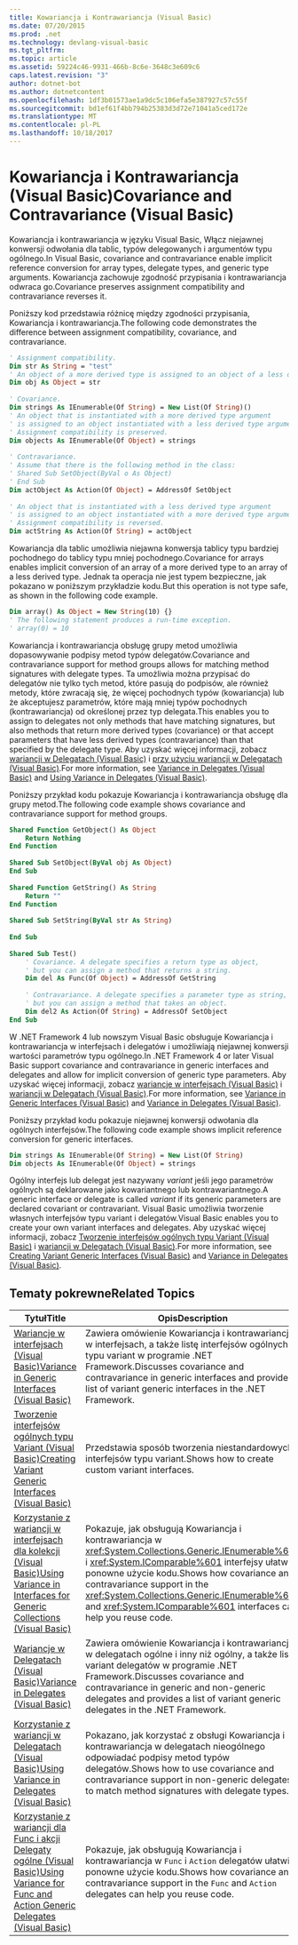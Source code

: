 ```yaml
---
title: Kowariancja i Kontrawariancja (Visual Basic)
ms.date: 07/20/2015
ms.prod: .net
ms.technology: devlang-visual-basic
ms.tgt_pltfrm: 
ms.topic: article
ms.assetid: 59224c46-9931-466b-8c6e-3648c3e609c6
caps.latest.revision: "3"
author: dotnet-bot
ms.author: dotnetcontent
ms.openlocfilehash: 1df3b01573ae1a9dc5c106efa5e387927c57c55f
ms.sourcegitcommit: bd1ef61f4bb794b25383d3d72e71041a5ced172e
ms.translationtype: MT
ms.contentlocale: pl-PL
ms.lasthandoff: 10/18/2017
---
```

# <a name="covariance-and-contravariance-visual-basic"></a><span data-ttu-id="a6f58-102">Kowariancja i Kontrawariancja (Visual Basic)</span><span class="sxs-lookup"><span data-stu-id="a6f58-102">Covariance and Contravariance (Visual Basic)</span></span>
<span data-ttu-id="a6f58-103">Kowariancja i kontrawariancja w języku Visual Basic, Włącz niejawnej konwersji odwołania dla tablic, typów delegowanych i argumentów typu ogólnego.</span><span class="sxs-lookup"><span data-stu-id="a6f58-103">In Visual Basic, covariance and contravariance enable implicit reference conversion for array types, delegate types, and generic type arguments.</span></span> <span data-ttu-id="a6f58-104">Kowariancja zachowuje zgodność przypisania i kontrawariancja odwraca go.</span><span class="sxs-lookup"><span data-stu-id="a6f58-104">Covariance preserves assignment compatibility and contravariance reverses it.</span></span>  
  
 <span data-ttu-id="a6f58-105">Poniższy kod przedstawia różnicę między zgodności przypisania, Kowariancja i kontrawariancja.</span><span class="sxs-lookup"><span data-stu-id="a6f58-105">The following code demonstrates the difference between assignment compatibility, covariance, and contravariance.</span></span>  
  
```vb  
' Assignment compatibility.   
Dim str As String = "test"  
' An object of a more derived type is assigned to an object of a less derived type.   
Dim obj As Object = str  
  
' Covariance.   
Dim strings As IEnumerable(Of String) = New List(Of String)()  
' An object that is instantiated with a more derived type argument   
' is assigned to an object instantiated with a less derived type argument.   
' Assignment compatibility is preserved.   
Dim objects As IEnumerable(Of Object) = strings  
  
' Contravariance.             
' Assume that there is the following method in the class:   
' Shared Sub SetObject(ByVal o As Object)  
' End Sub  
Dim actObject As Action(Of Object) = AddressOf SetObject  
  
' An object that is instantiated with a less derived type argument   
' is assigned to an object instantiated with a more derived type argument.   
' Assignment compatibility is reversed.   
Dim actString As Action(Of String) = actObject  
```  
  
 <span data-ttu-id="a6f58-106">Kowariancja dla tablic umożliwia niejawna konwersja tablicy typu bardziej pochodnego do tablicy typu mniej pochodnego.</span><span class="sxs-lookup"><span data-stu-id="a6f58-106">Covariance for arrays enables implicit conversion of an array of a more derived type to an array of a less derived type.</span></span> <span data-ttu-id="a6f58-107">Jednak ta operacja nie jest typem bezpieczne, jak pokazano w poniższym przykładzie kodu.</span><span class="sxs-lookup"><span data-stu-id="a6f58-107">But this operation is not type safe, as shown in the following code example.</span></span>  
  
```vb  
Dim array() As Object = New String(10) {}  
' The following statement produces a run-time exception.  
' array(0) = 10  
```  
  
 <span data-ttu-id="a6f58-108">Kowariancja i kontrawariancja obsługę grupy metod umożliwia dopasowywanie podpisy metod typów delegatów.</span><span class="sxs-lookup"><span data-stu-id="a6f58-108">Covariance and contravariance support for method groups allows for matching method signatures with delegate types.</span></span> <span data-ttu-id="a6f58-109">Ta umożliwia można przypisać do delegatów nie tylko tych metod, które pasują do podpisów, ale również metody, które zwracają się, że więcej pochodnych typów (kowariancja) lub że akceptujesz parametrów, które mają mniej typów pochodnych (kontrawariancja) od określonej przez typ delegata.</span><span class="sxs-lookup"><span data-stu-id="a6f58-109">This enables you to assign to delegates not only methods that have matching signatures, but also methods that return more derived types (covariance) or that accept parameters that have less derived types (contravariance) than that specified by the delegate type.</span></span> <span data-ttu-id="a6f58-110">Aby uzyskać więcej informacji, zobacz [wariancji w Delegatach (Visual Basic)](../../../../visual-basic/programming-guide/concepts/covariance-contravariance/variance-in-delegates.md) i [przy użyciu wariancji w Delegatach (Visual Basic)](../../../../visual-basic/programming-guide/concepts/covariance-contravariance/using-variance-in-delegates.md).</span><span class="sxs-lookup"><span data-stu-id="a6f58-110">For more information, see [Variance in Delegates (Visual Basic)](../../../../visual-basic/programming-guide/concepts/covariance-contravariance/variance-in-delegates.md) and [Using Variance in Delegates (Visual Basic)](../../../../visual-basic/programming-guide/concepts/covariance-contravariance/using-variance-in-delegates.md).</span></span>  
  
 <span data-ttu-id="a6f58-111">Poniższy przykład kodu pokazuje Kowariancja i kontrawariancja obsługę dla grupy metod.</span><span class="sxs-lookup"><span data-stu-id="a6f58-111">The following code example shows covariance and contravariance support for method groups.</span></span>  
  
```vb  
Shared Function GetObject() As Object  
    Return Nothing  
End Function  
  
Shared Sub SetObject(ByVal obj As Object)  
End Sub  
  
Shared Function GetString() As String  
    Return ""  
End Function  
  
Shared Sub SetString(ByVal str As String)  
  
End Sub  
  
Shared Sub Test()  
    ' Covariance. A delegate specifies a return type as object,  
    ' but you can assign a method that returns a string.  
    Dim del As Func(Of Object) = AddressOf GetString  
  
    ' Contravariance. A delegate specifies a parameter type as string,  
    ' but you can assign a method that takes an object.  
    Dim del2 As Action(Of String) = AddressOf SetObject  
End Sub  
```  
  
 <span data-ttu-id="a6f58-112">W .NET Framework 4 lub nowszym Visual Basic obsługuje Kowariancja i kontrawariancja w interfejsach i delegatów i umożliwiają niejawnej konwersji wartości parametrów typu ogólnego.</span><span class="sxs-lookup"><span data-stu-id="a6f58-112">In .NET Framework 4 or later Visual Basic support covariance and contravariance in generic interfaces and delegates and allow for implicit conversion of generic type parameters.</span></span> <span data-ttu-id="a6f58-113">Aby uzyskać więcej informacji, zobacz [wariancje w interfejsach (Visual Basic)](../../../../visual-basic/programming-guide/concepts/covariance-contravariance/variance-in-generic-interfaces.md) i [wariancji w Delegatach (Visual Basic)](../../../../visual-basic/programming-guide/concepts/covariance-contravariance/variance-in-delegates.md).</span><span class="sxs-lookup"><span data-stu-id="a6f58-113">For more information, see [Variance in Generic Interfaces (Visual Basic)](../../../../visual-basic/programming-guide/concepts/covariance-contravariance/variance-in-generic-interfaces.md) and [Variance in Delegates (Visual Basic)](../../../../visual-basic/programming-guide/concepts/covariance-contravariance/variance-in-delegates.md).</span></span>  
  
 <span data-ttu-id="a6f58-114">Poniższy przykład kodu pokazuje niejawnej konwersji odwołania dla ogólnych interfejsów.</span><span class="sxs-lookup"><span data-stu-id="a6f58-114">The following code example shows implicit reference conversion for generic interfaces.</span></span>  
  
```vb  
Dim strings As IEnumerable(Of String) = New List(Of String)  
Dim objects As IEnumerable(Of Object) = strings  
```  
  
 <span data-ttu-id="a6f58-115">Ogólny interfejs lub delegat jest nazywany *variant* jeśli jego parametrów ogólnych są deklarowane jako kowariantnego lub kontrawariantnego.</span><span class="sxs-lookup"><span data-stu-id="a6f58-115">A generic interface or delegate is called *variant* if its generic parameters are declared covariant or contravariant.</span></span> <span data-ttu-id="a6f58-116">Visual Basic umożliwia tworzenie własnych interfejsów typu variant i delegatów.</span><span class="sxs-lookup"><span data-stu-id="a6f58-116">Visual Basic enables you to create your own variant interfaces and delegates.</span></span> <span data-ttu-id="a6f58-117">Aby uzyskać więcej informacji, zobacz [Tworzenie interfejsów ogólnych typu Variant (Visual Basic)](../../../../visual-basic/programming-guide/concepts/covariance-contravariance/creating-variant-generic-interfaces.md) i [wariancji w Delegatach (Visual Basic)](../../../../visual-basic/programming-guide/concepts/covariance-contravariance/variance-in-delegates.md).</span><span class="sxs-lookup"><span data-stu-id="a6f58-117">For more information, see [Creating Variant Generic Interfaces (Visual Basic)](../../../../visual-basic/programming-guide/concepts/covariance-contravariance/creating-variant-generic-interfaces.md) and [Variance in Delegates (Visual Basic)](../../../../visual-basic/programming-guide/concepts/covariance-contravariance/variance-in-delegates.md).</span></span>  
  
## <a name="related-topics"></a><span data-ttu-id="a6f58-118">Tematy pokrewne</span><span class="sxs-lookup"><span data-stu-id="a6f58-118">Related Topics</span></span>  
  
|<span data-ttu-id="a6f58-119">Tytuł</span><span class="sxs-lookup"><span data-stu-id="a6f58-119">Title</span></span>|<span data-ttu-id="a6f58-120">Opis</span><span class="sxs-lookup"><span data-stu-id="a6f58-120">Description</span></span>|  
|-----------|-----------------|  
|[<span data-ttu-id="a6f58-121">Wariancje w interfejsach (Visual Basic)</span><span class="sxs-lookup"><span data-stu-id="a6f58-121">Variance in Generic Interfaces (Visual Basic)</span></span>](../../../../visual-basic/programming-guide/concepts/covariance-contravariance/variance-in-generic-interfaces.md)|<span data-ttu-id="a6f58-122">Zawiera omówienie Kowariancja i kontrawariancja w interfejsach, a także listę interfejsów ogólnych typu variant w programie .NET Framework.</span><span class="sxs-lookup"><span data-stu-id="a6f58-122">Discusses covariance and contravariance in generic interfaces and provides a list of variant generic interfaces in the .NET Framework.</span></span>|  
|[<span data-ttu-id="a6f58-123">Tworzenie interfejsów ogólnych typu Variant (Visual Basic)</span><span class="sxs-lookup"><span data-stu-id="a6f58-123">Creating Variant Generic Interfaces (Visual Basic)</span></span>](../../../../visual-basic/programming-guide/concepts/covariance-contravariance/creating-variant-generic-interfaces.md)|<span data-ttu-id="a6f58-124">Przedstawia sposób tworzenia niestandardowych interfejsów typu variant.</span><span class="sxs-lookup"><span data-stu-id="a6f58-124">Shows how to create custom variant interfaces.</span></span>|  
|[<span data-ttu-id="a6f58-125">Korzystanie z wariancji w interfejsach dla kolekcji (Visual Basic)</span><span class="sxs-lookup"><span data-stu-id="a6f58-125">Using Variance in Interfaces for Generic Collections (Visual Basic)</span></span>](../../../../visual-basic/programming-guide/concepts/covariance-contravariance/using-variance-in-interfaces-for-generic-collections.md)|<span data-ttu-id="a6f58-126">Pokazuje, jak obsługują Kowariancja i kontrawariancja w <xref:System.Collections.Generic.IEnumerable%601> i <xref:System.IComparable%601> interfejsy ułatwia ponowne użycie kodu.</span><span class="sxs-lookup"><span data-stu-id="a6f58-126">Shows how covariance and contravariance support in the <xref:System.Collections.Generic.IEnumerable%601> and <xref:System.IComparable%601> interfaces can help you reuse code.</span></span>|  
|[<span data-ttu-id="a6f58-127">Wariancje w Delegatach (Visual Basic)</span><span class="sxs-lookup"><span data-stu-id="a6f58-127">Variance in Delegates (Visual Basic)</span></span>](../../../../visual-basic/programming-guide/concepts/covariance-contravariance/variance-in-delegates.md)|<span data-ttu-id="a6f58-128">Zawiera omówienie Kowariancja i kontrawariancja w delegatach ogólne i inny niż ogólny, a także listę variant delegatów w programie .NET Framework.</span><span class="sxs-lookup"><span data-stu-id="a6f58-128">Discusses covariance and contravariance in generic and non-generic delegates and provides a list of variant generic delegates in the .NET Framework.</span></span>|  
|[<span data-ttu-id="a6f58-129">Korzystanie z wariancji w Delegatach (Visual Basic)</span><span class="sxs-lookup"><span data-stu-id="a6f58-129">Using Variance in Delegates (Visual Basic)</span></span>](../../../../visual-basic/programming-guide/concepts/covariance-contravariance/using-variance-in-delegates.md)|<span data-ttu-id="a6f58-130">Pokazano, jak korzystać z obsługi Kowariancja i kontrawariancja w delegatach nieogólnego odpowiadać podpisy metod typów delegatów.</span><span class="sxs-lookup"><span data-stu-id="a6f58-130">Shows how to use covariance and contravariance support in non-generic delegates to match method signatures with delegate types.</span></span>|  
|[<span data-ttu-id="a6f58-131">Korzystanie z wariancji dla Func i akcji Delegaty ogólne (Visual Basic)</span><span class="sxs-lookup"><span data-stu-id="a6f58-131">Using Variance for Func and Action Generic Delegates (Visual Basic)</span></span>](../../../../visual-basic/programming-guide/concepts/covariance-contravariance/using-variance-for-func-and-action-generic-delegates.md)|<span data-ttu-id="a6f58-132">Pokazuje, jak obsługują Kowariancja i kontrawariancja w `Func` i `Action` delegatów ułatwia ponowne użycie kodu.</span><span class="sxs-lookup"><span data-stu-id="a6f58-132">Shows how covariance and contravariance support in the `Func` and `Action` delegates can help you reuse code.</span></span>|

